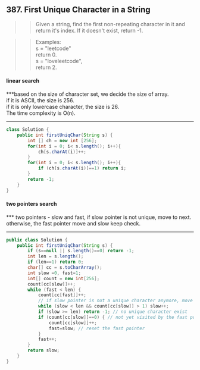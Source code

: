 ## 387. First Unique Character in a String
>> Given a string, find the first non-repeating character in it and return it's index. If it doesn't exist, return -1.   

>> Examples:     
 s = "leetcode"   
 return 0.   
 s = "loveleetcode",   
>> return 2.   


#### linear search

***based on the size of character set, we decide the size of array.    
if it is ASCII, the size is 256.   
if it is only lowercase character, the size is 26.    
The time complexity is O(n).    
*** 

```java
class Solution {
    public int firstUniqChar(String s) {
        int [] ch = new int [256];
        for(int i = 0; i< s.length(); i++){
            ch[s.charAt(i)]++;
        }
        for(int i = 0; i< s.length(); i++){
            if (ch[s.charAt(i)]==1) return i;
        }
        return -1;
    }
}
```

#### two pointers search

*** two pointers - slow and fast, if slow pointer is not unique, move to next. otherwise, the fast pointer move and slow keep check.     
***

```java
public class Solution {
    public int firstUniqChar(String s) {
        if (s==null || s.length()==0) return -1;
        int len = s.length();
        if (len==1) return 0;
        char[] cc = s.toCharArray();
        int slow =0, fast=1;
        int[] count = new int[256];
        count[cc[slow]]++;
        while (fast < len) {
            count[cc[fast]]++;
            // if slow pointer is not a unique character anymore, move to the next unique one
            while (slow < len && count[cc[slow]] > 1) slow++;  
            if (slow >= len) return -1; // no unique character exist
            if (count[cc[slow]]==0) { // not yet visited by the fast pointer
                count[cc[slow]]++; 
                fast=slow; // reset the fast pointer
            }
            fast++;
        }
        return slow;
    }
}
```